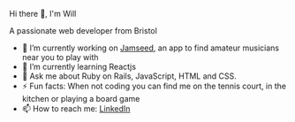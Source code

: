 Hi there 👋, I'm Will

A passionate web developer from Bristol

- 🔭 I’m currently working on [Jamseed](https://www.jamseed.lol), an app to find amateur musicians near you to play with 
- 🌱 I’m currently learning Reactjs
- 💬 Ask me about Ruby on Rails, JavaScript, HTML and CSS.
- ⚡ Fun facts: When not coding you can find me on the tennis court, in the kitchen or playing a board game
- 📫 How to reach me: [LinkedIn](https://www.linkedin.com/in/will-may-82980a91/ )

